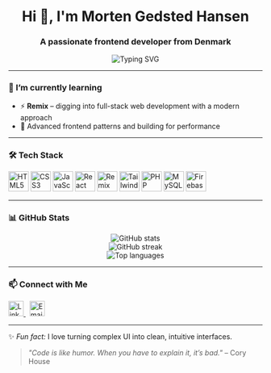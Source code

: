<h1 align="center">Hi 👋, I'm Morten Gedsted Hansen</h1>
<h3 align="center">A passionate frontend developer from Denmark</h3>

<p align="center">
  <img src="https://readme-typing-svg.demolab.com?font=Fira+Code&pause=1000&center=true&vCenter=true&width=435&lines=Frontend+Developer+from+Denmark;Remix+Enthusiast+%F0%9F%9A%80;React+%2B+Tailwind+Lover;Clean+Code+%E2%9C%A8;Always+learning+something+new!" alt="Typing SVG" />
</p>

---

### 🌱 I’m currently learning
- ⚡ **Remix** – digging into full-stack web development with a modern approach
- 🎨 Advanced frontend patterns and building for performance

---

### 🛠️ Tech Stack

<p align="left">
  <a href="#"><img src="https://cdn.jsdelivr.net/gh/devicons/devicon/icons/html5/html5-original.svg" width="40" height="40" alt="HTML5"/></a>
  <a href="#"><img src="https://cdn.jsdelivr.net/gh/devicons/devicon/icons/css3/css3-original.svg" width="40" height="40" alt="CSS3"/></a>
  <a href="#"><img src="https://cdn.jsdelivr.net/gh/devicons/devicon/icons/javascript/javascript-original.svg" width="40" height="40" alt="JavaScript"/></a>
  <a href="#"><img src="https://cdn.jsdelivr.net/gh/devicons/devicon/icons/react/react-original.svg" width="40" height="40" alt="React"/></a>
  <a href="#"><img src="https://cdn.jsdelivr.net/gh/devicons/devicon/icons/remix/remix-original.svg" width="40" height="40" alt="Remix"/></a>
  <a href="#"><img src="https://cdn.jsdelivr.net/gh/devicons/devicon/icons/tailwindcss/tailwindcss-plain.svg" width="40" height="40" alt="Tailwind"/></a>
  <a href="#"><img src="https://cdn.jsdelivr.net/gh/devicons/devicon/icons/php/php-original.svg" width="40" height="40" alt="PHP"/></a>
  <a href="#"><img src="https://cdn.jsdelivr.net/gh/devicons/devicon/icons/mysql/mysql-original.svg" width="40" height="40" alt="MySQL"/></a>
  <a href="#"><img src="https://cdn.jsdelivr.net/gh/devicons/devicon/icons/firebase/firebase-plain.svg" width="40" height="40" alt="Firebase"/></a>
</p>

---

### 📊 GitHub Stats

<p align="center">
  <img src="https://github-readme-stats.vercel.app/api?username=Mortengh1&show_icons=true&theme=transparent&hide_border=true&text_color=ffffff&title_color=ffffff&icon_color=ffffff" alt="GitHub stats" />
  <br />
  <img src="https://github-readme-streak-stats.herokuapp.com/?user=Mortengh1&theme=transparent&hide_border=true&text_color=ffffff&title_color=ffffff&icon_color=ffffff" alt="GitHub streak" />
  <br />
  <img src="https://github-readme-stats.vercel.app/api/top-langs/?username=Mortengh1&layout=compact&theme=transparent&hide_border=true&text_color=ffffff&title_color=ffffff&icon_color=ffffff" alt="Top languages" />
</p>

---

### 📫 Connect with Me

<p align="left">
  <a href="https://www.linkedin.com/in/morten-gedsted-h-07382688/" target="_blank">
    <img src="https://cdn.jsdelivr.net/gh/devicons/devicon/icons/linkedin/linkedin-original.svg" width="30" alt="LinkedIn"/>
  </a>
  &nbsp;
  <a href="mailto:your@email.com">
    <img src="https://img.icons8.com/ios-filled/50/ffffff/apple-mail.png" width="30" alt="Email"/>
  </a>
</p>

---

✨ *Fun fact:* I love turning complex UI into clean, intuitive interfaces.

> _"Code is like humor. When you have to explain it, it’s bad."_ – Cory House
